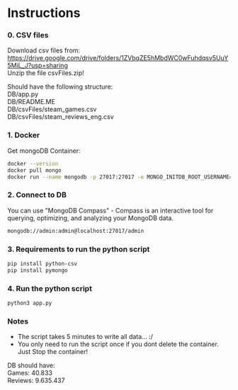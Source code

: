# Instructions

### 0. CSV files 
Download csv files from: https://drive.google.com/drive/folders/1ZVbqZE5hMbdWC0wFuhdqsv5UuY5MiL_J?usp=sharing  
Unzip the file csvFiles.zip!  

Should have the following structure:  
DB/app.py  
DB/README.ME  
DB/csvFiles/steam_games.csv  
DB/csvFiles/steam_reviews_eng.csv  

### 1. Docker
Get mongoDB Container:

```bash
docker --version
docker pull mongo
docker run --name mongodb -p 27017:27017 -e MONGO_INITDB_ROOT_USERNAME=admin -e MONGO_INITDB_ROOT_PASSWORD=admin mongo
```

### 2. Connect to DB
You can use "MongoDB Compass" - Compass is an interactive tool for querying, optimizing, and analyzing your MongoDB data.

```bash
mongodb://admin:admin@localhost:27017/admin
```

### 3. Requirements to run the python script
```bash
pip install python-csv
pip install pymongo
```

### 4. Run the python script
```bash
python3 app.py
```

### Notes
- The script takes 5 minutes to write all data... :/
- You only need to run the script once if you dont delete the container. Just Stop the container!

DB should have:  
Games: 40.833  
Reviews: 9.635.437   